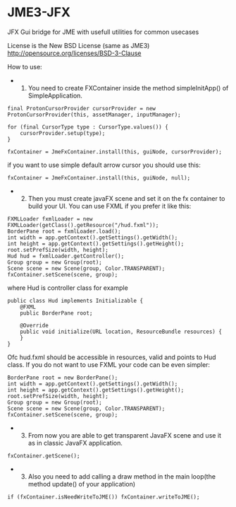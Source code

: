 JME3-JFX
========

JFX Gui bridge for JME with usefull utilities for common usecases

License is the New BSD License (same as JME3) 
http://opensource.org/licenses/BSD-3-Clause

How to use:
* 1. You need to create FXContainer inside the method simpleInitApp() of SimpleApplication.

````
final ProtonCursorProvider cursorProvider = new ProtonCursorProvider(this, assetManager, inputManager);

for (final CursorType type : CursorType.values()) {
    cursorProvider.setup(type);
}

fxContainer = JmeFxContainer.install(this, guiNode, cursorProvider);
````

if you want to use simple default arrow cursor you should use this:
````
fxContainer = JmeFxContainer.install(this, guiNode, null);
````

* 2. Then you must create javaFX scene and set it on the fx container to build your UI.
You can use FXML if you prefer it like this:
````
FXMLLoader fxmlLoader = new FXMLLoader(getClass().getResource("/hud.fxml"));
BorderPane root = fxmlLoader.load();
int width = app.getContext().getSettings().getWidth();
int height = app.getContext().getSettings().getHeight();
root.setPrefSize(width, height);
Hud hud = fxmlLoader.getController();
Group group = new Group(root);
Scene scene = new Scene(group, Color.TRANSPARENT);
fxContainer.setScene(scene, group);
````

where Hud is controller class for example

````
public class Hud implements Initializable {
    @FXML
    public BorderPane root;

    @Override
    public void initialize(URL location, ResourceBundle resources) {
    }
}
````
Ofc hud.fxml should be accessible in resources, valid and points to Hud class.
If you do not want to use FXML your code can be even simpler:

````
BorderPane root = new BorderPane();
int width = app.getContext().getSettings().getWidth();
int height = app.getContext().getSettings().getHeight();
root.setPrefSize(width, height);
Group group = new Group(root);
Scene scene = new Scene(group, Color.TRANSPARENT);
fxContainer.setScene(scene, group);
````

* 3. From now you are able to get transparent JavaFX scene and use it as in classic JavaFX application.
````
fxContainer.getScene();
````

* 3. Also you need to add calling a draw method in the main loop(the method update() of your application)

````
if (fxContainer.isNeedWriteToJME()) fxContainer.writeToJME();
````